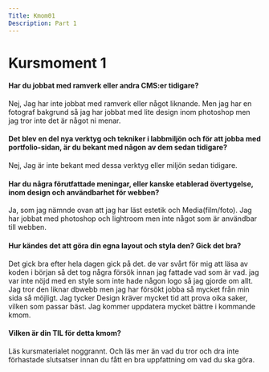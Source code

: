 ```yaml
---
Title: Kmom01
Description: Part 1
---
```


Kursmoment 1
==================

#### Har du jobbat med ramverk eller andra CMS:er tidigare?

Nej, Jag har inte jobbat med  ramverk eller något liknande. Men jag har en fotograf bakgrund så jag har jobbat med lite design inom photoshop men jag tror inte det är något ni menar. 

#### Det blev en del nya verktyg och tekniker i labbmiljön och för att jobba med portfolio-sidan, är du bekant med någon av dem sedan tidigare?

Nej, Jag är inte bekant med dessa verktyg eller miljön sedan tidigare.

#### Har du några förutfattade meningar, eller kanske etablerad övertygelse, inom design och användbarhet för webben?

Ja, som jag nämnde ovan att jag har läst estetik och Media(film/foto). Jag har jobbat med photoshop och lightroom men inte något som är användbar till webben.

#### Hur kändes det att göra din egna layout och styla den? Gick det bra?

Det gick bra efter hela dagen gick på det. de var svårt för mig att läsa av koden i början så det tog några försök innan jag fattade vad som är vad. jag var inte nöjd med en style som inte hade någon logo så jag gjorde om allt. Jag tror den liknar dbwebb men jag har försökt jobba så mycket från min sida så möjligt. Jag tycker Design kräver mycket tid att prova oika saker, vilken som passar bäst. Jag kommer uppdatera mycket bättre i kommande kmom.

#### Vilken är din TIL för detta kmom?

Läs kursmaterialet noggrannt. Och läs mer än vad du tror och dra inte förhastade slutsatser innan du fått en bra uppfattning om vad du ska göra.